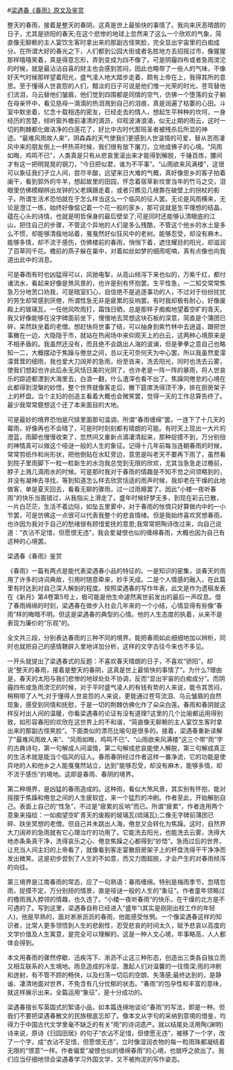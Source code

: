 #[梁遇春《春雨》原文及鉴赏](https://www.vrrw.net/wx/8915.html)

整天的春雨，接着是整天的春阴，这真是世上最愉快的事情了。我向来厌恶晴朗的日子，尤其是骄阳的春天;在这个悲惨的地球上忽然来了这么一个欣欢的气象，简直像无聊赖的主人宴饮生客时拿出来的那副古怪笑脸，完全显出宇宙里的白痴成分。在所谓大好的春光之下，人们都到公园大街或者名胜地方去招摇过市，像猩猩那样嘻嘻笑着，真是得意忘形，弄到变成为四不像了。可是阴霾四布或者急雨滂沱的时候，就是最沾沾自喜的财主也会感到苦闷，因此也略带了一些人的气味，不像好天气时候那样望着阳光，盛气凌人地大踏步走着，颇有上帝在上，我得其所的意思。至于懂得人世哀怨的人们，黯淡的日子可说是他们惟一光荣的时光。苍穹替他们流泪，乌云替他们皱眉，他们觉到四围都是同情的空气，仿佛一个堕落的女子躺在母亲怀中，看见慈母一滴滴的热泪溅到自己的泪痕，真是润遍了枯萎的心田。斗室中默坐着，忆念十载相违的密友，已经走去的情人，想起生平种种的坎坷，一身经历的苦楚，倾听窗外檐前凄清的滴沥，仰观波涛浪涌，似无止期的雨云，这时一切的荆棘都化做洁净的白莲花了，好比中古时代那班圣者被残杀后所显的神迹。“最难风雨故人来”，阴森森的天气使我们更感到人世温情的可爱，替从苦雨凄风中来的朋友倒上一杯热茶时候，我们很有放下屠刀，立地成佛子的心境。“风雨如晦，鸡鸣不已”，人类真是只有从悲哀里滚出来才能得到解脱，千锤百炼，腰间才有这一把明晃晃的钢刀，“今日把似君，谁为不平事”。“山雨欲来风满楼”，这很可以象征我们孑立人间，尝尽辛酸，远望来日大难的气概，真好像思乡的客子拍着阑干，看到郭外的牛羊，想起故里的田园，怀念着宿草新坟里当年的竹马之交，泪眼里仿佛模糊辨出龙钟的父老蹒跚走着，或者只瞧见几根靠在破壁上的拐杖的影子。所谓生活术恐怕就在于怎么样当这么一个临风的征人罢。无论是风雨横来，无论是澄江一练，始终好像惦记着一个花一般的家乡，那可说就是生平理想的结晶，蕴在心头的诗情，也就是明哲保身的最后壁垒了;可是同时还能够认清眼底的江山，把住自己的步骤，不管这个异地的人们是多么残酷，不管这个他乡的水土是多么不惯，却能够清瘦地站着，戛戛然好似狂风中的老树。能够忍受，却没有麻木，能够多情，却不流于感伤，仿佛楼前的春雨，悄悄下着，遮住耀目的阳光，却滋润了百草同千花。檐前的燕子躲在巢中，对着如丝如梦的细雨呢喃，真有点像也向我道出此中的消息。



可是春雨有时也凶猛得可以，风驰电掣，从高山倾泻下来也似的，万紫千红，都付诸流水，看起来好像是煞风景的，也许是别有怀抱罢。生平性急，一二知交常常焦急万分地苦口劝我，可是暗室扪心，自信绝不是追逐事功的人，不过对于纷纷扰扰的劳生却常感到厌倦，所谓性急无非是疲累的反响罢。有时我却极有耐心，好像废殿上的玻璃瓦，一任他风吹雨打，霜蚀日晒，总是那样子痴痴地望着空旷的青天。我又好像能够在没字碑面前坐下，慢慢地去冥想这块石板的深意，简直是个蒲团已碎，呆然趺坐着的老僧。想赶快将世事了结，可以抽身到紫竹林中去逍遥，跟把世事撇在一边，大隐隐于市，就站在热闹场中来仰观天上的白云，这两种心境原来是不相矛盾的。我虽然还没有，而且绝不会跳出人海的波澜，但是拳拳之意自己也略知一二，大概摆动于焦躁与倦怠之间，总以无可奈何天为中心罢。所以我虽然爱濛濛茸茸的细雨，我也爱大刀阔斧的急雨，纷至沓来，洗去阳光，同时也洗去云雾，使我们想起也许此后永无风恬日美的光阴了，也许老是一阵一阵的暴雨，将人世哀乐的踪迹都漂到大海里去，白浪一翻，什么渣滓也看不出了。焦躁同倦怠的心境在此都得到涅槃的妙悟，整个世界就像客走后，撇下筵席洗得顶干净，排在厨房架子上的杯盘。当个主妇的创造主看着大概也会微笑罢，觉得一天的工作总算告终了。最少我常常臆想这个还了本来面目的大地。

可是最妙的境界恐怕是尺牍里面那句滥调，所谓“春雨缠绵”罢。一连下了十几天的霉雨，好像再也不会晴了，可是时时刻刻都有晴朗的可能。有时天上现出一大片的澄蓝，雨脚也慢慢收束了，忽然间又重新点滴凄清起来，那种捉摸不到，万分别扭的神情真可以做这个哑谜一般的人生的象征。记得十几年前每当连朝春雨的时候，常常剪纸作和尚形状，把他倒贴在水缸旁边，意思是叫老天不要再下雨了，虽然看到院子里雨脚下一粒一粒新生的水泡我总觉到无限的欣欢，尤其当急急走过檐前，脖子上溅几滴雨水的时候。可是那时我对于春雨的情趣是不知不觉之间领略到的，并没有凝神去寻找，等到知道怎么样去欣赏恬适的雨声时候，我却老在干燥的此地做客，单是夏天回去，看看无聊的骤雨，过一过雨瘾罢了。因此“小楼一夜听春雨”的快乐当面错过，从我指尖上滑走了。盛年时候好梦无多，到现在彩云已散，一片白茫茫，生活不着边际，如坠五里雾中，对于春雨的怅惆只好算做内中的一小节罢，可是仿佛这一点很可以代表我整个的悲哀情绪。但是我始终喜欢冥想春雨，也许因为我对于自己的愁绪很有顾惜爱抚的意思;我常常把陶诗改过来，向自己说道：“衣沾不足惜，但愿恨无违”，我会爱凝恨也似的缠绵春雨，大概也因为自己有这种的心境罢。

梁遇春《春雨》鉴赏

《春雨》一篇有两点是能代表梁遇春小品的特征的。一是知识的密集，谈春天的雨用了许多的诗词典故，引用时随意牵来，妙手天成。二是个人情感的融入，在此篇里有时达到对自己深入解剖的程度。按照梁遇春的写作年表，此文是作为遗稿发表在《新月》第4卷第5号上，极可能是他生命遽然离世前发出的最后一声叹息。借了春雨绵绵的时刻，梁遇春在做步入社会几年来的一个小结，心情显得有些像“春雨”样的晦暗不明。但这是梁遇春的典型的心情。他的人生态度的执着，从来不是表现为廉价的“乐观”的。

全文共三段，分别表达春雨的三种不同的境界。能把春雨如此细细地加以辨析，同时也就把自己的感情鞭辟入里地详加分析，这样的文字古往今来也不多见。

一开头就提出了梁遇春式的反题：不喜欢春天晴朗的日子，不喜欢“骄阳”，却说“整天的春雨，接着是整天的春阴，这真是世上最愉快的事情了”。为什么?理由是，春天的太阳与我们悲惨的地球处处不协调，反而“显出宇宙的白痴成分”。而阴霾四布或急雨滂沱的时候，对于平时盛气凌人的有钱有势的人来说，能令其苦闷，稍稍带了人气;对于懂得人世哀怨的人来说，更能通过苍穹流泪、乌云皱眉的自然现象，感受到同情和抚慰，于是一切的荆棘仿佛化作了朵朵白莲。春雨和春阴就这样反衬出人间的温暖，你看梁遇春的论证有没有道理?这里的几个比喻都运用得别致，如形容春阳的欢欣在这世界上的不和谐，“简直像无聊赖的主人宴饮生客时拿出来的那副古怪笑脸”。下面类似的漂亮比喻句是很多的。接着，梁遇春重新读解了“最难风雨故人来”、“风雨如晦，鸡鸣不已”、“山雨欲来风满楼”这三个带“雨”字的古典诗句，第一句解成人间温情，第二句解成悲哀能使人解脱，第三句解成真正的生活术就是能当个临风的征人。春雨春阴经过作者这样一番净滤，它的功能是使异地的人和他乡之人能戛戛然站立，达到“能够忍受，却没有麻木，能够多情，却不流于感伤”的境地。这即是春雨、春阴的境界。

第二种境界，是凶猛的春雨造成的。这种雨，看似大煞风景，其实别有怀抱，能对摇摆于焦躁和倦怠之间的人生疲软症，来一个猛烈的冲刷。作者至此，开始解剖自己。表面上自己的“性急”，不过是“疲累的反响”而已。所谓“疲累”，作者连用两个意象来描绘：一如痴望空旷青天的废殿的玻璃瓦(琉璃瓦);二像无字碑前蒲团已碎、趺坐冥想的老僧。但自己并未跳出人海，倦怠又会转化为焦躁。这时，自然界大刀阔斧的急雨就有它心理治疗的功用了。它能洗去阳光，也能洗去云雾，洗得大地赤条条真干净，洗得哀乐之心、倦怠焦躁之心都得到“妙悟”。急雨过后的世界，让充当人间主妇的上帝看了，就像看到客走宴散厨房架子上的杯盘洗得干干净净而发出微笑。这是初步尝到了人生的不如意，而又力图超脱，才会产生的对春雨倾泻的向往。

第三境界是江南春雨的常态，应了一句熟语：春雨缠绵。特别是梅雨季节，忽晴忽雨，捉摸不定，万分别扭的情景，直是哑谜一般的人生的“象征”。作者童年领略过的檐雨溅入脖领的情趣，也久违了。“小楼一夜听春雨”的快乐，在干燥的北方是不可遇的了。写到这里，梁遇春自称已经进入“盛年”(其实是刚刚出校工作的年轻人)，他是早熟的，面对淅淅沥沥的春雨，他能感受怅惘。一个像梁遇春这样的知识者，比常人更多领悟到人生的悲剧性，忍受悲哀的时间太久，赋予悲哀以高度的文学价值及人生寓意，是完全可以理解的。这是一种人文心境，年事略高，人人都体会得到。

本文用春雨的骤然停歇、迅疾泻下、淅沥不止这三种形态，创造出三类各自独立而又相互联系的人生境地。雨息造成的冷湿，激起人们对温馨的一往情深;雨的冲刷和迸射，有不管不顾的畅快，以及扫荡一切后的空朗、失落感;最终达到的，是静谧、凄清地面对世界，不免含有几分忧郁的状态。“春雨”的包孕性和丰富的意味，就这样展示出来。全篇运用“象征”，是十分成功的。

梁遇春擅长写英国式的絮语小品，如本篇连绵地谈论“春雨”的写法，即是一种。但我们不要把梁遇春散文的民族根底忘却了。像本文从字句的采纳到意境的借鉴，均得力于中国古代文学里毫不缺乏的有关“雨”的诗词遗产。就以结尾处活用陶(渊明)诗来说，原诗《归园田居》的句子“衣沾不足惜，但使愿无违”，被移了一个字，改了一个字，成“衣沾不足惜，但愿恨无违”，立时像湿润衣物的每一粒雨珠都凝结着无限的“恨意”一样。作者偏爱“凝恨也似的缠绵春雨”的心境，也就呼之欲出了。我们应当仔细地领会梁遇春学习外国文学，又不被拘泥的写作姿态。

